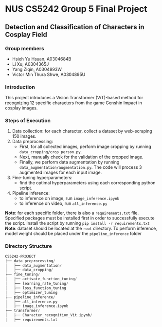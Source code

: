 # NUS CS5242 Group 5 Final Project
## Detection and Classification of Characters in Cosplay Field

### Group members
- Hsieh Yu Hsuan, A0304684B
- Li Xu, A0304365J
- Yang Ziqin, A0304993W
- Victor Min Thura Shwe, A0304895U

### Introduction
 This project introduces a Vision Transformer (ViT)-based method for recognizing 12 specific characters from the game Genshin Impact in cosplay images. 
 
 ### Steps of Execution
 1. Data collection: for each character,  collect a dataset by web-scraping 150 images.
 2. Data preprocessing:
    - First, for all collected images, perform image cropping by running `data_cropping/crop_person.py`. 
    - Next, manually check for the validation of the cropped image.
    - Finally, we perform data augmentation by running `data_augmentation/augmentation.py`. The code will process 3 augmented images for each input image.
3. Fine-tuning hyperparameters:
    - find the optimal hyperparameters using each corresponding python script.
4. Pipeline inference:
    - to inference on image, run `image_inference.ipynb`
    - to inference on video, run `all_inference.py`

**Note**: for each specific folder, there is also a `requirements.txt` file. Specified packages must be installed first in order to successfully execute the script. Install the script by running `pip install -r requirements.txt`  
**Note**: dataset should be located at the `root` directory. To perform inference, model weight should be placed under the `pipeline_inference` folder

### Directory Structure

```python
CS5242-PROJECT
├── data_preprocessing/
│   ├── data_augmentation/
│   ├── data_cropping/
├── fine_tuning/
│   ├── activate_function_tuning/
│   ├── learning_rate_tuning/
│   ├── loss_function_tuning
│   ├── optimizer_tuning
├── pipeline_inference/
│   ├── all_inference.py
│   ├── image_inference.ipynb
├── transformer/
│   ├── Character_recognition_Vit.ipynb/
│   ├── requirements.txt
```

